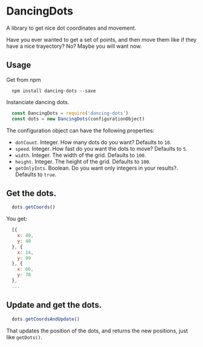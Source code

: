 # DancingDots

A library to get nice dot coordinates and movement.

Have you ever wanted to get a set of points, and then move them like if they have a nice trayectory? No? Maybe you will want now.

## Usage

Get from npm
```
  npm install dancing-dots --save
```

Instanciate dancing dots.

```js
  const DancingDots = require('dancing-dots')
  const dots = new DancingDots(configurationObject)
```

The configuration object can have the following properties:

  * `dotCount`. Integer. How many dots do you want? Defaults to `10`.
  * `speed`. Integer. How fast do you want the dots to move? Defaults to `5`.
  * `width`. Integer. The width of the grid. Defaults to `100`.
  * `height`. Integer. The height of the grid. Defaults to `100`.
  * `getOnlyInts`. Boolean. Do you want only integers in your results?. Defaults to `true`.


## Get the dots.

```js
  dots.getCoords()
```

You get:

```js
  [{
    x: 40,
    y: 40
  }, {
    x: 14,
    y: 99
  }, {
    x: 66,
    y: 70
  },
  ...
```

## Update and get the dots.

```js
  dots.getCoordsAndUpdate()
```

That updates the position of the dots, and returns the new positions, just like `getDots()`.